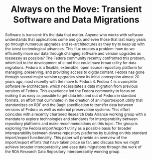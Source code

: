 ---
abstract: 'Software is transient: it’s the data that matter. Anyone who works with
  software understands that applications come and go, and even those that last many
  years go through numerous upgrades and re-architectures as they try to keep up with
  the latest technological advances. This flux creates a problem: how do we efficiently
  move our data through changing software and version upgrades as losslessly as possible?
  The Fedora community recently confronted this problem, which led to the development
  of a tool that could have broad utility for data migrations.

  Fedora is a flexible, extensible, open source repository platform for managing,
  preserving, and providing access to digital content. Fedora has gone through several
  major version upgrades since its initial conception almost 20 years ago, most recently
  with the move to Fedora 4. Fedora 4 is a complete software re-architecture, which
  necessitates a data migration from previous versions of Fedora. This experience
  led the Fedora community to focus on making it as easy as possible to get data into
  and out of Fedora in standard formats, an effort that culminated in the creation
  of an import/export utility that standardizes on RDF and the BagIt specification
  to transfer data between versions of Fedora as well as external preservation systems.
  This effort coincides with a recently chartered Research Data Alliance working group
  with a mandate to explore technologies and standards for interoperability between
  repository platforms and make recommendations on this topic. The group is exploring
  the Fedora import/export utility as a possible basis for broader interoperability
  between diverse repository platforms by building on this standard import/export
  functionality. This paper will provide an overview of the import/export efforts
  that have taken place so far, and discuss how we might achieve broader interoperability
  and ease data migrations through the work of the RDA Research Data Repository Interoperability
  working group.'
creators:
- Wilcox, David
date: null
document_url: https://services.phaidra.univie.ac.at/api/object/o:931092/download
grand_parent: iPRES
institutions: []
keywords:
- kyoto
landing_page_url: https://phaidra.univie.ac.at/o:931092
language: eng
layout: publication
license: CC BY-SA 4.0 International
notes_url: null
parent: iPRES 2017
publication_type: paper
size: 85650
slides_url: null
source_name: iPRES
title: 'Always on the Move: Transient Software and Data Migrations'
year: 2017
---